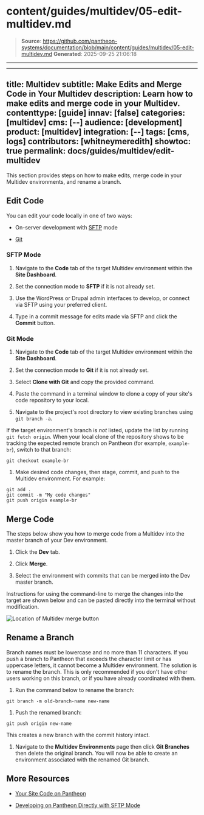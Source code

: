 # content/guides/multidev/05-edit-multidev.md

> **Source**: https://github.com/pantheon-systems/documentation/blob/main/content/guides/multidev/05-edit-multidev.md
> **Generated**: 2025-09-25 21:06:18

---

---
title: Multidev
subtitle: Make Edits and Merge Code in Your Multidev
description: Learn how to make edits and merge code in your Multidev.
contenttype: [guide]
innav: [false]
categories: [multidev]
cms: [--]
audience: [development]
product: [multidev]
integration: [--]
tags: [cms, logs]
contributors: [whitneymeredith]
showtoc: true
permalink: docs/guides/multidev/edit-multidev
---

This section provides steps on how to make edits, merge code in your Multidev environments, and rename a branch.

<Wistia src="2lyxgxgkfw" />

## Edit Code

You can edit your code locally in one of two ways:

- On-server development with [SFTP](/guides/sftp) mode

- [Git](/guides/git/git-config)


### SFTP Mode

1. Navigate to the **Code** tab of the target Multidev environment within the **Site Dashboard**.

1. Set the connection mode to **SFTP** if it is not already set.

1. Use the WordPress or Drupal admin interfaces to develop, or connect via SFTP using your preferred client.

1. Type in a commit message for edits made via SFTP and click the **Commit** button.

### Git Mode

1. Navigate to the **Code** tab of the target Multidev environment within the **Site Dashboard**.

1. Set the connection mode to **Git** if it is not already set.

1. Select **Clone with Git** and copy the provided command.

1. Paste the command in a terminal window to clone a copy of your site's code repository to your local.

1. Navigate to the project's root directory to view existing branches using `git branch -a`.

  If the target environment's branch is _not_ listed, update the list by running `git fetch origin`. When your local clone of the repository shows to be tracking the expected remote branch on Pantheon (for example, `example-br`), switch to that branch:

  ```bash{promptUser: user}
  git checkout example-br
  ```

1. Make desired code changes, then stage, commit, and push to the Multidev environment. For example:

  ```bash{promptUser: user}
  git add .
  git commit -m "My code changes"
  git push origin example-br
  ```


## Merge Code

The steps below show you how to merge code from a Multidev into the master branch of your Dev environment.

1. Click the **Dev** tab.

1. Click **Merge**.

1. Select the environment with commits that can be merged into the Dev master branch.

Instructions for using the command-line to merge the changes into the target are shown below and can be pasted directly into the terminal without modification.

![Location of Multidev merge button](../../../images/dashboard/new-dashboard/2024/multidev-merge.png)


## Rename a Branch

Branch names must be lowercase and no more than 11 characters. If you push a branch to Pantheon that exceeds the character limit or has uppercase letters, it cannot become a Multidev environment. The solution is to rename the branch. This is only recommended if you don't have other users working on this branch, or if you have already coordinated with them.

1. Run the command below to rename the branch:

  ```bash{promptUser: user}
  git branch -m old-branch-name new-name
  ```

1. Push the renamed branch:

  ```bash{promptUser: user}
  git push origin new-name
  ```

  This creates a new branch with the commit history intact.

1. Navigate to the **Multidev Environments** page then click **Git Branches** then delete the original branch. You will now be able to create an environment associated with the renamed Git branch.

## More Resources

- [Your Site Code on Pantheon](/pantheon-workflow#your-site-code-on-pantheon)

- [Developing on Pantheon Directly with SFTP Mode](/guides/sftp)
